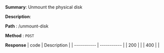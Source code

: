 **Summary**: Unmount the physical disk

**Description**:

**Path** : /unmount-disk

**Method** : `POST`

**Response**
| code      | Description |
| ----------- | ----------- |
|  200   |       |
|  400   |       |

